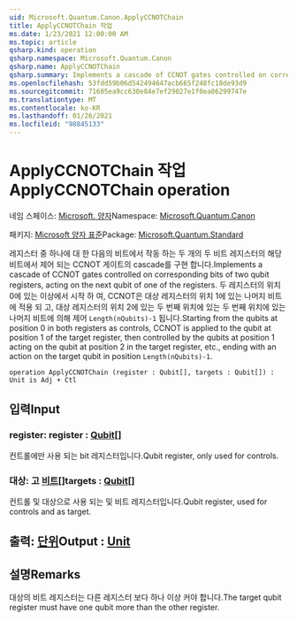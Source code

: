 ```yaml
---
uid: Microsoft.Quantum.Canon.ApplyCCNOTChain
title: ApplyCCNOTChain 작업
ms.date: 1/23/2021 12:00:00 AM
ms.topic: article
qsharp.kind: operation
qsharp.namespace: Microsoft.Quantum.Canon
qsharp.name: ApplyCCNOTChain
qsharp.summary: Implements a cascade of CCNOT gates controlled on corresponding bits of two qubit registers, acting on the next qubit of one of the registers. Starting from the qubits at position 0 in both registers as controls, CCNOT is applied to the qubit at position 1 of the target register, then controlled by the qubits at position 1 acting on the qubit at position 2 in the target register, etc., ending with an action on the target qubit in position `Length(nQubits)-1`.
ms.openlocfilehash: 53fdd59b06d542494647acb665f248fc18de93d9
ms.sourcegitcommit: 71605ea9cc630e84e7ef29027e1f0ea06299747e
ms.translationtype: MT
ms.contentlocale: ko-KR
ms.lasthandoff: 01/26/2021
ms.locfileid: "98845133"
---
```

# <a name="applyccnotchain-operation"></a><span data-ttu-id="9d930-102">ApplyCCNOTChain 작업</span><span class="sxs-lookup"><span data-stu-id="9d930-102">ApplyCCNOTChain operation</span></span>

<span data-ttu-id="9d930-103">네임 스페이스: [Microsoft. 양자](xref:Microsoft.Quantum.Canon)</span><span class="sxs-lookup"><span data-stu-id="9d930-103">Namespace: [Microsoft.Quantum.Canon](xref:Microsoft.Quantum.Canon)</span></span>

<span data-ttu-id="9d930-104">패키지: [Microsoft 양자 표준](https://nuget.org/packages/Microsoft.Quantum.Standard)</span><span class="sxs-lookup"><span data-stu-id="9d930-104">Package: [Microsoft.Quantum.Standard](https://nuget.org/packages/Microsoft.Quantum.Standard)</span></span>


<span data-ttu-id="9d930-105">레지스터 중 하나에 대 한 다음의 비트에서 작동 하는 두 개의 두 비트 레지스터의 해당 비트에서 제어 되는 CCNOT 게이트의 cascade를 구현 합니다.</span><span class="sxs-lookup"><span data-stu-id="9d930-105">Implements a cascade of CCNOT gates controlled on corresponding bits of two qubit registers, acting on the next qubit of one of the registers.</span></span>
<span data-ttu-id="9d930-106">두 레지스터의 위치 0에 있는 이상에서 시작 하 여, CCNOT은 대상 레지스터의 위치 1에 있는 나머지 비트에 적용 되 고, 대상 레지스터의 위치 2에 있는 두 번째 위치에 있는 두 번째 위치에 있는 나머지 비트에 의해 제어 `Length(nQubits)-1` 됩니다.</span><span class="sxs-lookup"><span data-stu-id="9d930-106">Starting from the qubits at position 0 in both registers as controls, CCNOT is applied to the qubit at position 1 of the target register, then controlled by the qubits at position 1 acting on the qubit at position 2 in the target register, etc., ending with an action on the target qubit in position `Length(nQubits)-1`.</span></span>

```qsharp
operation ApplyCCNOTChain (register : Qubit[], targets : Qubit[]) : Unit is Adj + Ctl
```


## <a name="input"></a><span data-ttu-id="9d930-107">입력</span><span class="sxs-lookup"><span data-stu-id="9d930-107">Input</span></span>

### <a name="register--qubit"></a><span data-ttu-id="9d930-108">register: [](xref:microsoft.quantum.lang-ref.qubit)</span><span class="sxs-lookup"><span data-stu-id="9d930-108">register : [Qubit](xref:microsoft.quantum.lang-ref.qubit)[]</span></span>

<span data-ttu-id="9d930-109">컨트롤에만 사용 되는  bit 레지스터입니다.</span><span class="sxs-lookup"><span data-stu-id="9d930-109">Qubit register, only used for controls.</span></span>


### <a name="targets--qubit"></a><span data-ttu-id="9d930-110">대상: 고 [비트](xref:microsoft.quantum.lang-ref.qubit)[]</span><span class="sxs-lookup"><span data-stu-id="9d930-110">targets : [Qubit](xref:microsoft.quantum.lang-ref.qubit)[]</span></span>

<span data-ttu-id="9d930-111">컨트롤 및 대상으로 사용 되는 및 비트 레지스터입니다.</span><span class="sxs-lookup"><span data-stu-id="9d930-111">Qubit register, used for controls and as target.</span></span>



## <a name="output--unit"></a><span data-ttu-id="9d930-112">출력: [단위](xref:microsoft.quantum.lang-ref.unit)</span><span class="sxs-lookup"><span data-stu-id="9d930-112">Output : [Unit](xref:microsoft.quantum.lang-ref.unit)</span></span>



## <a name="remarks"></a><span data-ttu-id="9d930-113">설명</span><span class="sxs-lookup"><span data-stu-id="9d930-113">Remarks</span></span>

<span data-ttu-id="9d930-114">대상의 비트 레지스터는 다른 레지스터 보다 하나 이상 커야 합니다.</span><span class="sxs-lookup"><span data-stu-id="9d930-114">The target qubit register must have one qubit more than the other register.</span></span>